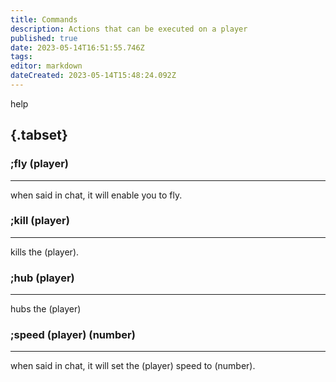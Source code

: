 ```yaml
---
title: Commands
description: Actions that can be executed on a player
published: true
date: 2023-05-14T16:51:55.746Z
tags: 
editor: markdown
dateCreated: 2023-05-14T15:48:24.092Z
---
```


help

## {.tabset}
### ;fly (player)
-----

when said in chat, it will enable you to fly.

### ;kill (player)
-----

kills the (player).

### ;hub (player)
----

hubs the (player)

### ;speed (player) (number)
----

when said in chat, it will set the (player) speed to (number).


